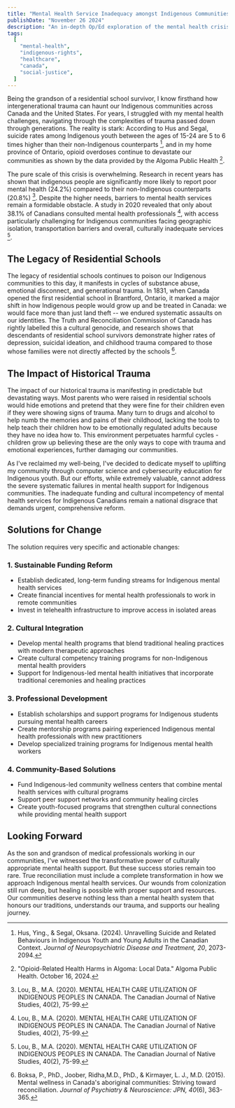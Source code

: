 ```yaml
---
title: "Mental Health Service Inadequacy amongst Indigenous Communities in Canada"
publishDate: "November 26 2024"
description: "An in-depth Op/Ed exploration of the mental health crisis facing Indigenous communities in Canada, examining the impact of intergenerational trauma and proposing comprehensive solutions for reform."
tags:
  [
    "mental-health",
    "indigenous-rights",
    "healthcare",
    "canada",
    "social-justice",
  ]
---
```


Being the grandson of a residential school survivor, I know firsthand how intergenerational trauma can haunt our Indigenous communities across Canada and the United States. For years, I struggled with my mental health challenges, navigating through the complexities of trauma passed down through generations. The reality is stark: According to Hus and Segal, suicide rates among Indigenous youth between the ages of 15-24 are 5 to 6 times higher than their non-Indigenous counterparts [^1], and in my home province of Ontario, opioid overdoses continue to devastate our communities as shown by the data provided by the Algoma Public Health [^2].

The pure scale of this crisis is overwhelming. Research in recent years has shown that indigenous people are significantly more likely to report poor mental health (24.2%) compared to their non-Indigenous counterparts (20.8%) [^3]. Despite the higher needs, barriers to mental health services remain a formidable obstacle. A study in 2020 revealed that only about 38.1% of Canadians consulted mental health professionals [^3], with access particularly challenging for Indigenous communities facing geographic isolation, transportation barriers and overall, culturally inadequate services [^3].

## The Legacy of Residential Schools

The legacy of residential schools continues to poison our Indigenous communities to this day, it manifests in cycles of substance abuse, emotional disconnect, and generational trauma. In 1831, when Canada opened the first residential school in Brantford, Ontario, it marked a major shift in how Indigenous people would grow up and be treated in Canada: we would face more than just land theft -- we endured systematic assaults on our identities. The Truth and Reconciliation Commission of Canada has rightly labelled this a cultural genocide, and research shows that descendants of residential school survivors demonstrate higher rates of depression, suicidal ideation, and childhood trauma compared to those whose families were not directly affected by the schools [^4].

## The Impact of Historical Trauma

The impact of our historical trauma is manifesting in predictable but devastating ways. Most parents who were raised in residential schools would hide emotions and pretend that they were fine for their children even if they were showing signs of trauma. Many turn to drugs and alcohol to help numb the memories and pains of their childhood, lacking the tools to help teach their children how to be emotionally regulated adults because they have no idea how to. This environment perpetuates harmful cycles - children grow up believing these are the only ways to cope with trauma and emotional experiences, further damaging our communities.

As I've reclaimed my well-being, I've decided to dedicate myself to uplifting my community through computer science and cybersecurity education for Indigenous youth. But our efforts, while extremely valuable, cannot address the severe systematic failures in mental health support for Indigenous communities. The inadequate funding and cultural incompetency of mental health services for Indigenous Canadians remain a national disgrace that demands urgent, comprehensive reform.

## Solutions for Change

The solution requires very specific and actionable changes:

### 1. Sustainable Funding Reform

- Establish dedicated, long-term funding streams for Indigenous mental health services
- Create financial incentives for mental health professionals to work in remote communities
- Invest in telehealth infrastructure to improve access in isolated areas

### 2. Cultural Integration

- Develop mental health programs that blend traditional healing practices with modern therapeutic approaches
- Create cultural competency training programs for non-Indigenous mental health providers
- Support for Indigenous-led mental health initiatives that incorporate traditional ceremonies and healing practices

### 3. Professional Development

- Establish scholarships and support programs for Indigenous students pursuing mental health careers
- Create mentorship programs pairing experienced Indigenous mental health professionals with new practitioners
- Develop specialized training programs for Indigenous mental health workers

### 4. Community-Based Solutions

- Fund Indigenous-led community wellness centers that combine mental health services with cultural programs
- Support peer support networks and community healing circles
- Create youth-focused programs that strengthen cultural connections while providing mental health support

## Looking Forward

As the son and grandson of medical professionals working in our communities, I've witnessed the transformative power of culturally appropriate mental health support. But these success stories remain too rare. True reconciliation must include a complete transformation in how we approach Indigenous mental health services. Our wounds from colonization still run deep, but healing is possible with proper support and resources. Our communities deserve nothing less than a mental health system that honours our traditions, understands our trauma, and supports our healing journey.

[^1]: Hus, Ying., & Segal, Oksana. (2024). Unravelling Suicide and Related Behaviours in Indigenous Youth and Young Adults in the Canadian Context. _Journal of Neuropsychiatric Disease and Treatment, 20_, 2073-2094.

[^2]: "Opioid-Related Health Harms in Algoma: Local Data." Algoma Public Health. October 16, 2024.

[^3]: Lou, B., M.A. (2020). MENTAL HEALTH CARE UTILIZATION OF INDIGENOUS PEOPLES IN CANADA. The Canadian Journal of Native Studies, 40(2), 75-99.

[^4]: Boksa, P., PhD., Joober, Ridha,M.D., PhD., & Kirmayer, L. J., M.D. (2015). Mental wellness in Canada's aboriginal communities: Striving toward reconciliation. _Journal of Psychiatry & Neuroscience: JPN, 40_(6), 363-365.
